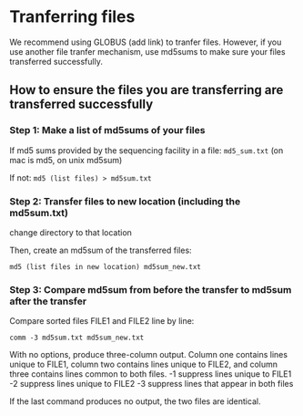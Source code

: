 # Tranferring files 

We recommend using GLOBUS (add link) to tranfer files.
However, if you use another file tranfer mechanism, use md5sums to make sure your files transferred successfully.

## How to ensure the files you are transferring are transferred successfully

### Step 1: Make a list of md5sums of your files

If md5 sums provided by the sequencing facility in a file: `md5_sum.txt` 
(on mac is md5, on unix md5sum)

If not:
`md5 (list files) > md5sum.txt`

### Step 2: Transfer files to new location (including the md5sum.txt)

change directory to that location

Then, create an md5sum of the transferred files:

`md5 (list files in new location) md5sum_new.txt`

### Step 3: Compare md5sum from before the transfer to md5sum after the transfer

Compare sorted files FILE1 and FILE2 line by line:

`comm -3 md5sum.txt md5sum_new.txt`

With  no  options,  produce  three-column  output.  Column one contains 
lines unique to FILE1, column two contains lines unique to  FILE2,  and  column three contains lines common to both files.
  -1     suppress lines unique to FILE1
  -2     suppress lines unique to FILE2
  -3     suppress lines that appear in both files

If the last command produces no output, the two files are identical.

```
